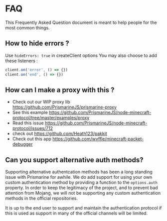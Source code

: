 # FAQ

This Frequently Asked Question document is meant to help people for the most common things.

## How to hide errors ?

Use `hideErrors: true` in createClient options
You may also choose to add these listeners :

```js
client.on('error', () => {})
client.on('end', () => {})
```

## How can I make a proxy with this ?

* Check out our WIP proxy lib <https://github.com/PrismarineJS/prismarine-proxy>
* See this example <https://github.com/PrismarineJS/node-minecraft-protocol/tree/master/examples/proxy>
* Read this issue <https://github.com/PrismarineJS/node-minecraft-protocol/issues/712>
* check out <https://github.com/Heath123/pakkit>
* Check out this app <https://github.com/wvffle/minecraft-packet-debugger>

## Can you support alternative auth methods?

Supporting alternative authentcation methods has been a long standing issue with Prismarine for awhile. We do add support for using your own custom authentication method by providing a function to the `options.auth` property. In order to keep the legitimacy of the project, and to prevent bad attention from Mojang, we will not be supporting any custom authentication methods in the official repositories.

It is up to the end user to support and maintain the authentication protocol if this is used as support in many of the official channels will be limited.
